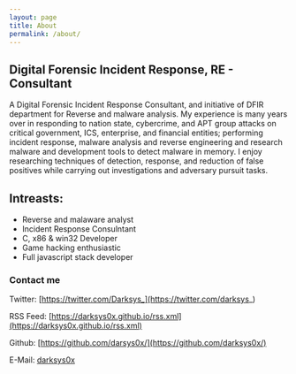 ```yaml
---
layout: page
title: About
permalink: /about/
---
```


## Digital Forensic Incident Response, RE - Consultant

A Digital Forensic Incident Response Consultant, and initiative of DFIR department for Reverse and malware analysis. My experience is many years over in responding to nation state, cybercrime, and APT group attacks on critical government, ICS, enterprise, and financial entities; performing incident response, malware analysis and reverse engineering and research malware and development tools to detect malware in memory. I enjoy researching techniques of detection, response, and reduction of false positives while carrying out investigations and adversary pursuit tasks.


## Intreasts:
- Reverse and malaware analyst
- Incident Response Consulntant
- C, x86 & win32 Developer 
- Game hacking enthusiastic
- Full javascript stack developer



### Contact me

Twitter: [https://twitter.com/Darksys_](https://twitter.com/darksys_)

RSS Feed: [https://darksys0x.github.io/rss.xml](https://darksys0x.github.io/rss.xml)

Github: [https://github.com/darsys0x/](https://github.com/darksys0x/)

E-Mail: [darksys0x](darksys0x@gmail.com)









